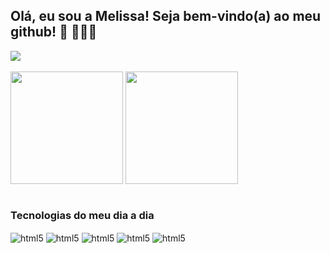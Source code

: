 ## Olá, eu sou a Melissa! Seja bem-vindo(a) ao meu github! 🤩 🚀🚀🚀
<div>
    <a href="https://www.linkedin.com/in/melissa-teodoro-soares-cordeiro-677111148/" target="_blank"><img src="https://img.shields.io/badge/-LinkedIn-%230077B5?style=for-the-badge&logo=linkedin&logoColor=white" target="_blank"></a> 
</div><br/>
<div>
    <img align="center" height="180em" src="https://github-readme-stats.vercel.app/api?username=MelissaTeodoro&show_icons=true&theme=radical">
    <img align="center" height="180em" src="https://github-readme-stats.vercel.app/api/top-langs/?username=MelissaTeodoro&exclude_repo=app3-angular,app2-angular,app1-angular,book-store-frontend,spring-pet-clinic,site-foods&layout=compact&theme=radical">
</div><br/>

### Tecnologias do meu dia a dia

<div> 
    <img align="center" alt="html5" src="https://img.shields.io/badge/Java-ED8B00?style=for-the-badge&logo=java&logoColor=white" />
    <img align="center" alt="html5" src="https://img.shields.io/badge/Kotlin-0095D5?&style=for-the-badge&logo=kotlin&logoColor=white"/>
    <img align="center" alt="html5" src="https://img.shields.io/badge/Spring-6DB33F?style=for-the-badge&logo=spring&logoColor=white"/>
    <img align="center" alt="html5" src="https://img.shields.io/badge/MySQL-00000F?style=for-the-badge&logo=mysql&logoColor=white"/>
    <img align="center" alt="html5" src="https://img.shields.io/badge/GitHub-100000?style=for-the-badge&logo=github&logoColor=white"/>
</div>
